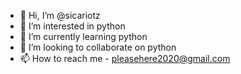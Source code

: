 - 👋 Hi, I’m @sicariotz
- 👀 I’m interested in python
- 🌱 I’m currently learning python
- 💞️ I’m looking to collaborate on python
- 📫 How to reach me - pleasehere2020@gmail.com
